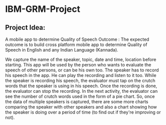 # IBM-GRM-Project
## Project Idea:

A mobile app to determine Quality of Speech
Outcome : The expected outcome is to build cross platform mobile app to determine Quality of Speech in English and any Indian Language (Kannada).

We capture the name of the speaker, topic, date and time, location before starting. This app will be used by the person who wants to evaluate the speech of other persons, or can be his own too. The speaker has to record his speech in the app. He can play the recording and listen to it too. While the speaker is recording his speech, the evaluator must tap on the crutch words that the speaker is using in his speech. Once the recording is done, the evaluator can stop the recording. In the next activity, the evaluator can see the number of crutch words used in the form of a pie chart. So, once the data of multiple speakers is captured, there are some more charts comparing the speaker with other speakers and also a chart showing how the speaker is doing over a period of time (to find out if they're improving or not).

